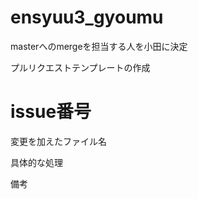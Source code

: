 ensyuu3_gyoumu
==============
masterへのmergeを担当する人を小田に決定

プルリクエストテンプレートの作成

# issue番号

変更を加えたファイル名

具体的な処理

備考
